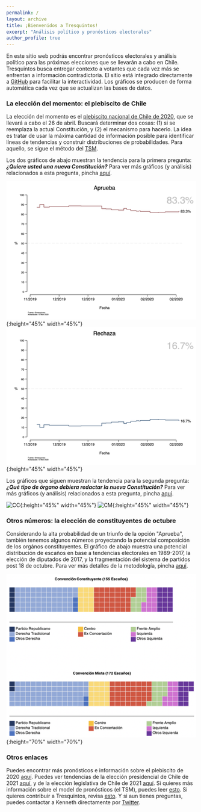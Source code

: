```yaml
---
permalink: /
layout: archive
title: ¡Bienvenidos a Tresquintos!
excerpt: "Análisis político y pronósticos electorales"
author_profile: true
---
```


En este sitio web podrás encontrar pronósticos electorales y análisis político para las próximas elecciones que se llevarán a cabo en Chile. Tresquintos busca entregar contexto a votantes que cada vez más se enfrentan a información contradictoria. El sitio está integrado directamente a [GitHub](https://github.com/) para facilitar la interactividad. Los gráficos se producen de forma automática cada vez que se actualizan las bases de datos.


### La elección del momento: el plebiscito de Chile

La elección del momento es el [plebiscito nacional de Chile de 2020](https://es.wikipedia.org/wiki/Plebiscito_nacional_de_Chile_de_2020), que se llevará a cabo el 26 de abril. Buscará determinar dos cosas: (1) si se reemplaza la actual Constitución, y (2) el mecanismo para hacerlo. La idea es tratar de usar la máxima cantidad de información posible para identificar líneas de tendencias y construir distribuciones de probabilidades. Para aquello, se sigue el método del [TSM](https://tresquintos.github.io/tsm/).

Los dos gráficos de abajo muestran la tendencia para la primera pregunta: ***¿Quiere usted una nueva Constitución?*** Para ver más gráficos (y análisis) relacionados a esta pregunta, pincha [aquí](https://tresquintos.github.io/plebiscito2020/).

![Aprueba](./images/ts_2020-1_Aprueba.png){:height="45%" width="45%"} ![Rechaza](./images/ts_2020-1_Rechaza.png){:height="45%" width="45%"}

Los gráficos que siguen muestran la tendencia para la segunda pregunta: ***¿Qué tipo de órgano debiera redactar la nueva Constitución?*** Para ver más gráficos (y análisis) relacionados a esta pregunta, pincha [aquí](https://tresquintos.github.io/plebiscito2020/).

![CC](/images/ts_2020-2_Convención%20Constituyente.png){:height="45%" width="45%"} ![CM](/images/ts_2020-2_Convención%20Mixta.png){:height="45%" width="45%"}


### Otros números: la elección de constituyentes de octubre

Considerando la alta probabilidad de un triunfo de la opción "Aprueba", también tenemos algunos números proyectando la potencial composición de los orgános constituyentes. El gráfico de abajo muestra una potencial distribución de escaños en base a tendencias electorales en 1989-2017, la elección de diputados de 2017, y la fragmentación del sistema de partidos post 18 de octubre. Para ver más detalles de la metodología, pincha [aquí](http://tresquintos.github.io/convención2020).

![cc](/images/distribuciones.png){:height="70%" width="70%"}


### Otros enlaces

Puedes encontrar más pronósticos e información sobre el plebiscito de 2020 [aquí](https://tresquintos.github.io/pronósticos/). Puedes ver tendencias de la elección presidencial de Chile de 2021 [aquí](https://tresquintos.github.io/presidenciales2021/), y de la elección legislativa de Chile de 2021 [aquí](https://tresquintos.github.io/legislativa2021/). Si quieres más información sobre el model de pronósticos (el TSM), puedes leer [esto](https://tresquintos.github.io/tsm/). Si quieres contribuir a Tresquintos, revisa [esto](https://tresquintos.github.io/suscripci%C3%B3n/). Y si aun tienes preguntas, puedes contactar a Kenneth directamente por [Twitter](https://www.twitter.com/kennethbunker).




<script type="text/javascript" src="//downloads.mailchimp.com/js/signup-forms/popup/unique-methods/embed.js" data-dojo-config="usePlainJson: true, isDebug: false"></script><script type="text/javascript">window.dojoRequire(["mojo/signup-forms/Loader"], function(L) { L.start({"baseUrl":"mc.us15.list-manage.com","uuid":"3a6f5773bbbc78ea5a0003f67","lid":"8c164eff0f","uniqueMethods":true}) })</script>
